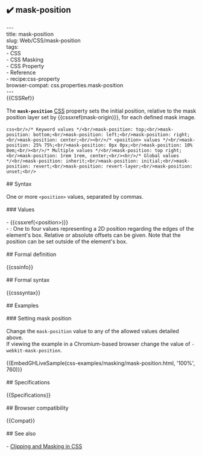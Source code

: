 ## ✔️ mask-position 
 ---<br/>title: mask-position<br/>slug: Web/CSS/mask-position<br/>tags:<br/>  - CSS<br/>  - CSS Masking<br/>  - CSS Property<br/>  - Reference<br/>  - recipe:css-property<br/>browser-compat: css.properties.mask-position<br/>---<br/>{{CSSRef}}<br/><br/>The **`mask-position`** [CSS](/en-US/docs/Web/CSS) property sets the initial position, relative to the mask position layer set by {{cssxref(mask-origin)}}, for each defined mask image.<br/><br/>```css<br/>/* Keyword values */<br/>mask-position: top;<br/>mask-position: bottom;<br/>mask-position: left;<br/>mask-position: right;<br/>mask-position: center;<br/><br/>/* <position> values */<br/>mask-position: 25% 75%;<br/>mask-position: 0px 0px;<br/>mask-position: 10% 8em;<br/><br/>/* Multiple values */<br/>mask-position: top right;<br/>mask-position: 1rem 1rem, center;<br/><br/>/* Global values */<br/>mask-position: inherit;<br/>mask-position: initial;<br/>mask-position: revert;<br/>mask-position: revert-layer;<br/>mask-position: unset;<br/>```<br/><br/>## Syntax<br/><br/>One or more `<position>` values, separated by commas.<br/><br/>### Values<br/><br/>- {{cssxref(&lt;position&gt;)}}<br/>  - : One to four values representing a 2D position regarding the edges of the element's box. Relative or absolute offsets can be given. Note that the position can be set outside of the element's box.<br/><br/>## Formal definition<br/><br/>{{cssinfo}}<br/><br/>## Formal syntax<br/><br/>{{csssyntax}}<br/><br/>## Examples<br/><br/>### Setting mask position<br/><br/>Change the `mask-position` value to any of the allowed values detailed above.<br/>If viewing the example in a Chromium-based browser change the value of `-webkit-mask-position`.<br/><br/>{{EmbedGHLiveSample(css-examples/masking/mask-position.html, '100%', 760)}}<br/><br/>## Specifications<br/><br/>{{Specifications}}<br/><br/>## Browser compatibility<br/><br/>{{Compat}}<br/><br/>## See also<br/><br/>- [Clipping and Masking in CSS](https://css-tricks.com/clipping-masking-css/)<br/>